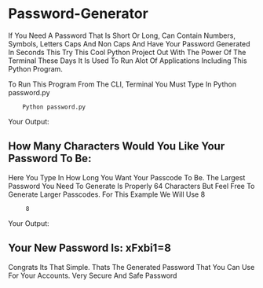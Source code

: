 # Password-Generator
If You Need A Password That Is Short Or Long, Can Contain Numbers, Symbols, Letters Caps And Non Caps And Have Your Password Generated In Seconds This Try This Cool Python Project Out
With The Power Of The Terminal These Days It Is Used To Run Alot Of Applications Including This Python Program. 


To Run This Program From The CLI, Terminal You Must Type In Python password.py


        Python password.py


Your Output:
 ## How Many Characters Would You Like Your Password To Be: ##
Here You Type In How Long You Want Your Passcode To Be. The Largest Password You Need To Generate Is Properly 64 Characters But Feel Free To Generate Larger Passcodes. For This Example We Will Use 8

 
         8


Your Output:
 ## Your New Password Is: xFxbi1=8 ##
Congrats Its That Simple. Thats The Generated Password That You Can Use For Your Accounts. Very Secure And Safe Password









